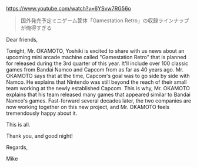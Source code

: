https://www.youtube.com/watch?v=6YSvw7RG56o

> 国外発売予定ミニゲーム筐体「Gamestation Retro」の収録ラインナップが俺得すぎる 

Dear friends,

Tonight, Mr. OKAMOTO, Yoshiki is excited to share with us news about an upcoming mini arcade machine called "Gamestation Retro" that is planned for released during the 3rd quarter of this year. It'll include over 100 classic games from Bandai Namco and Capcom from as far as 40 years ago. Mr. OKAMOTO says that at the time, Capcom's goal was to go side by side with Namco. He explains that Nintendo was still beyond the reach of their small team working at the newly established Capcom. This is why, Mr. OKAMOTO explains that his team released many games that appeared similar to Bandai Namco's games. Fast-forward several decades later, the two companies are now working together on this new project, and Mr. OKAMOTO feels tremendously happy about it.

This is all. 

Thank you, and good night!

Regards,

Mike
